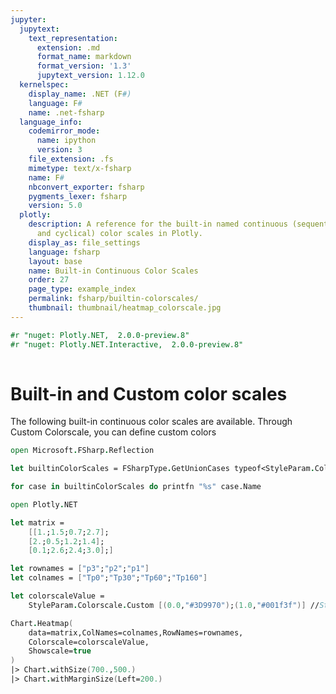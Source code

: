 ```yaml
---
jupyter:
  jupytext:
    text_representation:
      extension: .md
      format_name: markdown
      format_version: '1.3'
      jupytext_version: 1.12.0
  kernelspec:
    display_name: .NET (F#)
    language: F#
    name: .net-fsharp
  language_info:
    codemirror_mode:
      name: ipython
      version: 3
    file_extension: .fs
    mimetype: text/x-fsharp
    name: F#
    nbconvert_exporter: fsharp
    pygments_lexer: fsharp
    version: 5.0
  plotly:
    description: A reference for the built-in named continuous (sequential, diverging
      and cyclical) color scales in Plotly.
    display_as: file_settings
    language: fsharp
    layout: base
    name: Built-in Continuous Color Scales
    order: 27
    page_type: example_index
    permalink: fsharp/builtin-colorscales/
    thumbnail: thumbnail/heatmap_colorscale.jpg
---
```


```fsharp dotnet_interactive={"language": "fsharp"}
#r "nuget: Plotly.NET,  2.0.0-preview.8"
#r "nuget: Plotly.NET.Interactive,  2.0.0-preview.8"
    
```

# Built-in and Custom color scales

The following built-in continuous color scales are available. Through Custom Colorscale, you can define custom colors

```fsharp dotnet_interactive={"language": "fsharp"}
open Microsoft.FSharp.Reflection

let builtinColorScales = FSharpType.GetUnionCases typeof<StyleParam.Colorscale>

for case in builtinColorScales do printfn "%s" case.Name

```

```fsharp dotnet_interactive={"language": "fsharp"}
open Plotly.NET 

let matrix =
    [[1.;1.5;0.7;2.7];
    [2.;0.5;1.2;1.4];
    [0.1;2.6;2.4;3.0];]

let rownames = ["p3";"p2";"p1"]
let colnames = ["Tp0";"Tp30";"Tp60";"Tp160"]

let colorscaleValue = 
    StyleParam.Colorscale.Custom [(0.0,"#3D9970");(1.0,"#001f3f")] //StyleParam.Colorscale.Blackbody or StyleParam.Colorscale.Bluered etc

Chart.Heatmap(
    data=matrix,ColNames=colnames,RowNames=rownames,
    Colorscale=colorscaleValue,
    Showscale=true
)
|> Chart.withSize(700.,500.)
|> Chart.withMarginSize(Left=200.)

```
